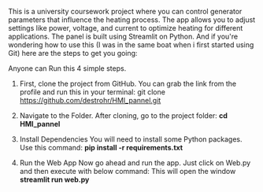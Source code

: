 This is a university coursework project where you can control generator parameters that influence the heating process. The app allows you to adjust settings like power, voltage, and current to optimize heating for different applications. The panel is built using Streamlit on Python.
And if you're wondering how to use this (I was in the same boat when i first started using Git) here are the steps to get you going:

Anyone can Run this 4 simple steps.

1. First, clone the project from GitHub. You can grab the link from the profile and run this in your terminal: 
   git clone https://github.com/destrohr/HMI_pannel.git
   
2.  Navigate to the Folder. After cloning, go to the project folder: 
    **cd HMI_pannel**

3. Install Dependencies
   You will need to install some Python packages. Use this command: 
   **pip install -r requirements.txt**
   
4. Run the Web App
   Now go ahead and run the app. Just click on Web.py and then execute with below command:  This will open the window 
   **streamlit run web.py**

